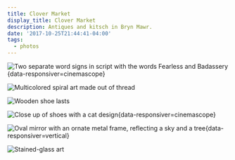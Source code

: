```yaml
---
title: Clover Market
display_title: Clover Market
description: Antiques and kitsch in Bryn Mawr.
date: '2017-10-25T21:44:41-04:00'
tags:
  - photos
---
```

![Two separate word signs in script with the words Fearless and Badassery](clover-market-1.jpg "New motto"){data-responsiver=cinemascope}

![Multicolored spiral art made out of thread](clover-market-2.jpg "Swirl")

![Wooden shoe lasts](clover-market-3.jpg "Last")

![Close up of shoes with a cat design](clover-market-4.jpg "Sophie’s Cats"){data-responsiver=cinemascope}

![Oval mirror with an ornate metal frame, reflecting a sky and a tree](clover-market-5.jpg "Portal"){data-responsiver=vertical}

![Stained-glass art](clover-market-6.jpg "Glassworks")
